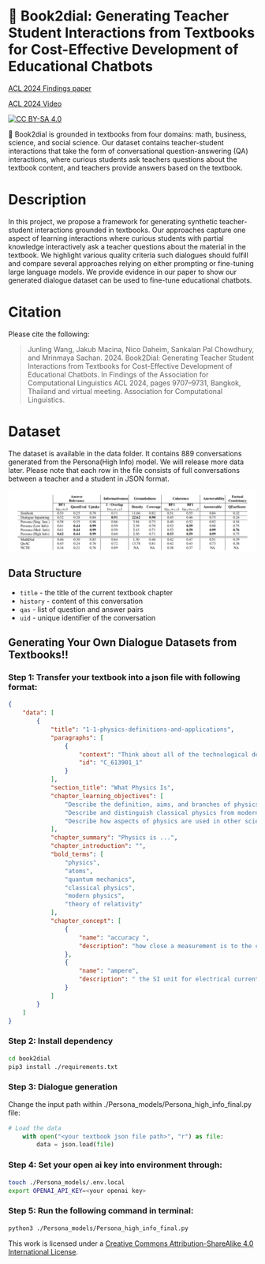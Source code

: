 # 📖 Book2dial: Generating Teacher Student Interactions from Textbooks for Cost-Effective Development of Educational Chatbots

[ACL 2024 Findings paper](https://aclanthology.org/2024.findings-acl.578/)

[ACL 2024 Video](https://www.youtube.com/watch?v=l1QCl7ENnWU)



[![CC BY-SA 4.0][cc-by-sa-shield]][cc-by-sa]

📖 Book2dial is grounded in textbooks from four domains: math, business, science, and social science. Our dataset contains teacher-student interactions that take the form of conversational question-answering (QA) interactions, where curious students ask teachers questions about the textbook content, and teachers provide answers based on the textbook.

# Description
In this project, we propose a framework for generating synthetic teacher-student interactions grounded in textbooks. Our approaches capture one aspect of learning interactions where curious students with partial knowledge interactively ask a teacher questions about the material in the textbook. We highlight various quality criteria such dialogues should fulfill and compare several approaches relying on either prompting or fine-tuning large language models. We provide evidence in our paper to show our generated dialogue dataset can be used to fine-tune educational chatbots.

# Citation
Please cite the following:
> Junling Wang, Jakub Macina, Nico Daheim, Sankalan Pal Chowdhury, and Mrinmaya Sachan. 2024. Book2Dial: Generating Teacher Student Interactions from Textbooks for Cost-Effective Development of Educational Chatbots. In Findings of the Association for Computational Linguistics ACL 2024, pages 9707–9731, Bangkok, Thailand and virtual meeting. Association for Computational Linguistics.

# Dataset
The dataset is available in the data folder. It contains 889 conversations generated from the Persona(High Info) model. We will release more data later. 
Please note that each row in the file consists of full conversations between a teacher and a student in JSON format.

![dataset-evaluation](images/evaluation.png)

## Data Structure
- `title` - the title of the current textbook chapter
- `history` - content of this conversation
- `qas` - list of question and answer pairs
- `uid` - unique identifier of the conversation

## Generating Your Own Dialogue Datasets from Textbooks!!
### Step 1: Transfer your textbook into a json file with following format:
```json
{
    "data": [
        {
            "title": "1-1-physics-definitions-and-applications",
            "paragraphs": [
                {
                    "context": "Think about all of the technological devices that you use on a regular basis. Computers, wireless internet, smart phones, tablets, global positioning system (GPS), MP3 players, and satellite radio might come to mind.",
                    "id": "C_613901_1"
                }
            ],
            "section_title": "What Physics Is",
            "chapter_learning_objectives": [
                "Describe the definition, aims, and branches of physics",
                "Describe and distinguish classical physics from modern physics and describe the importance of relativity, quantum mechanics, and relativistic quantum mechanics in modern physics",
                "Describe how aspects of physics are used in other sciences (e.g., biology, chemistry, geology, etc.) as well as in everyday technology"
            ],
            "chapter_summary": "Physics is ...",
            "chapter_introduction": "",
            "bold_terms": [
                "physics",
                "atoms",
                "quantum mechanics",
                "classical physics",
                "modern physics",
                "theory of relativity"
            ],
            "chapter_concept": [
                {
                    "name": "accuracy ",
                    "description": "how close a measurement is to the correct value for that measurement"
                },
                {
                    "name": "ampere",
                    "description": " the SI unit for electrical current"
                }
            ]
        }   
    ]
}
```
### Step 2: Install dependency
```bash
cd book2dial
pip3 install ./requirements.txt
```

### Step 3: Dialogue generation
Change the input path within ./Persona_models/Persona_high_info_final.py file:

```python
# Load the data
    with open("<your textbook json file path>", "r") as file:
        data = json.load(file)
```

### Step 4: Set your open ai key into environment through:
```bash
touch ./Persona_models/.env.local 
export OPENAI_API_KEY=<your openai key>
```

### Step 5: Run the following command in terminal:

```bash
python3 ./Persona_models/Persona_high_info_final.py
```

This work is licensed under a
[Creative Commons Attribution-ShareAlike 4.0 International License][cc-by-sa].

[cc-by-sa]: http://creativecommons.org/licenses/by-sa/4.0/
[cc-by-sa-shield]: https://img.shields.io/badge/License-CC%20BY--SA%204.0-lightgrey.svg